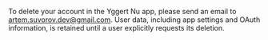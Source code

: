To delete your account in the Yggert Nu app, please send an email to artem.suvorov.dev@gmail.com. User data, including app settings and OAuth information, is retained until a user explicitly requests its deletion.